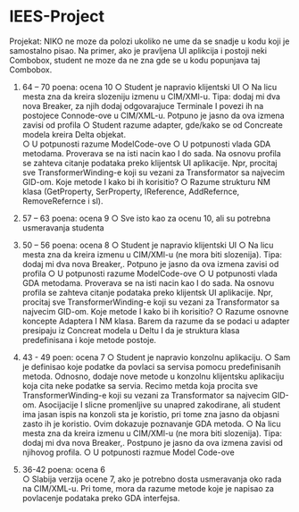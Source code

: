 # IEES-Project

Projekat:
NIKO ne moze da polozi ukoliko ne ume da se snadje u kodu koji je samostalno pisao. Na primer, ako je pravljena UI aplikcija i postoji neki Combobox, student ne moze da ne zna gde se u kodu popunjava taj Combobox.

1. 64 – 70 poena: ocena 10
	○	Student je napravio klijentski UI
	○	Na licu mesta zna da kreira slozeniju izmenu u CIM/XMl-u. Tipa: dodaj mi dva nova Breaker, za njih dodaj odgovarajuce Terminale I povezi ih na postojece Connode-ove u CIM/XML-u. Potpuno je jasno da ova izmena zavisi od profila
	○	Student razume adapter, gde/kako se od Concreate modela kreira Delta objekat.  
	○	U potpunosti razume ModelCode-ove
	○	U potpunosti vlada GDA metodama. Proverava se na isti nacin kao I do sada. Na osnovu profila se zahteva citanje podataka preko klijentsk UI aplikacije. Npr, procitaj sve TransformerWinding-e koji su vezani za Transformator sa najvecim GID-om. Koje metode I kako bi ih korisitio?
	○	Razume strukturu NM klasa (GetProperty, SerProperty, IReference, AddRefernce, RemoveRefernce i sl).

2. 57 – 63 poena: ocena 9
	○	Sve isto kao za ocenu 10, ali su potrebna usmeravanja studenta

3. 50 – 56 poena: ocena 8
	○	Student je napravio klijentski UI
	○	Na licu mesta zna da kreira izmenu u CIM/XMl-u (ne mora biti slozenija). Tipa: dodaj mi dva nova Breaker,. Potpuno je jasno da ova izmena zavisi od profila
	○	U potpunosti razume ModelCode-ove
	○	U potpunosti vlada GDA metodama. Proverava se na isti nacin kao I do sada. Na osnovu profila se zahteva citanje podataka preko klijentsk UI aplikacije. Npr, procitaj sve TransformerWinding-e koji su vezani za Transformator sa najvecim GID-om. Koje metode I kako bi ih korisitio?
	○	Razume osnovne koncepte Adaptera I NM klasa. Barem da razume da se podaci u adapter presipaju iz Concreat modela u Deltu I da je struktura klasa predefinisana i koje metode postoje.
 
4. 43 - 49  poen:   ocena 7
	○	Student je napravio konzolnu aplikaciju.
	○	Sam je definisao koje podatke da povlaci sa servisa pomocu predefinisanih metoda. Odnosno, dodaje nove metode u konzolnu klijentsku aplikaciju koja cita neke podatke sa servia. Recimo metda koja procita sve TransformerWinding-e koji su vezani za Transformator sa najvecim GID-om. Asocijacije I slicne promenljive su unapred zakodirane, ali student ima jasan ispis na konzoli sta je koristio, pri tome zna jasno da objasni zasto ih je koristio. Ovim dokazuje poznavanje GDA metoda.
	○	Na licu mesta zna da kreira izmenu u CIM/XMl-u (ne mora biti slozenija). Tipa: dodaj mi dva nova Breaker,. Postpuno je jasno da ova izmena zavisi od njihovog profila.
	○	U potpunosti razmue Model Code-ove
 
5. 36-42  poena:   ocena 6       
	○	Slabija verzija  ocene 7, ako je potrebno dosta usmeravanja oko rada na CIM/XML-u. Pri tome, mora da razume metode koje je napisao za povlacenje podataka preko GDA interfejsa.

